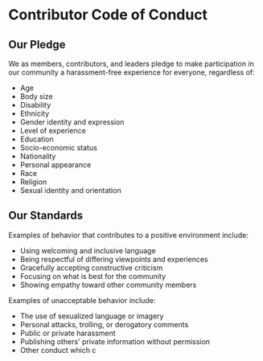# Contributor Code of Conduct

## Our Pledge

We as members, contributors, and leaders pledge to make participation in our community a harassment-free experience for everyone, regardless of:
- Age
- Body size
- Disability
- Ethnicity
- Gender identity and expression
- Level of experience
- Education
- Socio-economic status
- Nationality
- Personal appearance
- Race
- Religion
- Sexual identity and orientation

## Our Standards

Examples of behavior that contributes to a positive environment include:
- Using welcoming and inclusive language
- Being respectful of differing viewpoints and experiences
- Gracefully accepting constructive criticism
- Focusing on what is best for the community
- Showing empathy toward other community members

Examples of unacceptable behavior include:
- The use of sexualized language or imagery
- Personal attacks, trolling, or derogatory comments
- Public or private harassment
- Publishing others' private information without permission
- Other conduct which c
